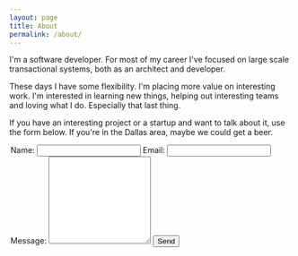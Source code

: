 ```yaml
---
layout: page
title: About
permalink: /about/
---
```


I'm a software developer. For most of my career I've focused on large scale transactional systems, both as an architect and developer.

These days I have some flexibility. I'm placing more value on interesting work. I'm interested in learning new things, helping out interesting teams and loving what I do. Especially that last thing.

If you have an interesting project or a startup and want to talk about it, use the form below. If you're in the Dallas area, maybe we could get a beer.

<form action="https://formspree.io/blogcontact@surgingsystems.com"
      method="POST" style="margin: 0 auto; width:500px;">
    Name: <input type="text" name="name">
    Email: <input type="email" name="_replyto">
    Message: <textarea name="message" rows="10"></textarea>
    <input type="submit" value="Send">
    <input type="text" name="_gotcha" style="display:none">
</form>

